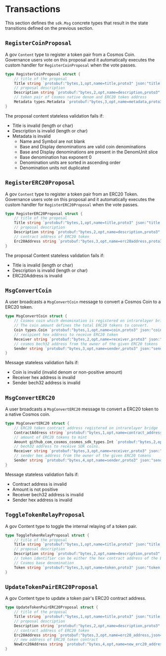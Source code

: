 <!--
order: 4
-->

# Transactions

This section defines the `sdk.Msg` concrete types that result in the state transitions defined on the previous section.

## `RegisterCoinProposal`

A gov `Content` type to register a token pair from a Cosmos Coin. Governance users vote on this proposal and it automatically executes the custom handler for `RegisterCoinProposal` when the vote passes.

```go
type RegisterCoinProposal struct {
	// title of the proposal
	Title string `protobuf:"bytes,1,opt,name=title,proto3" json:"title,omitempty"`
	// proposal description
	Description string `protobuf:"bytes,2,opt,name=description,proto3" json:"description,omitempty"`
	// token pair of Cosmos native denom and ERC20 token address
	Metadata types.Metadata `protobuf:"bytes,3,opt,name=metadata,proto3" json:"metadata"`
}
```

The proposal content stateless validation fails if:

- Title is invalid (length or char)
- Description is invalid (length or char)
- Metadata is invalid
    - Name and Symbol are not blank
    - Base and Display denominations are valid coin denominations
    - Base and Display denominations are present in the DenomUnit slice
    - Base denomination has exponent 0
    - Denomination units are sorted in ascending order
    - Denomination units not duplicated

## `RegisterERC20Proposal`

A gov `Content` type to register a token pair from an ERC20 Token. Governance users vote on this proposal and it automatically executes the custom handler for `RegisterERC20Proposal` when the vote passes.

```go
type RegisterERC20Proposal struct {
	// title of the proposal
	Title string `protobuf:"bytes,1,opt,name=title,proto3" json:"title,omitempty"`
	// proposal description
	Description string `protobuf:"bytes,2,opt,name=description,proto3" json:"description,omitempty"`
	// contract address of ERC20 token
	Erc20Address string `protobuf:"bytes,3,opt,name=erc20address,proto3" json:"erc20address,omitempty"`
}
```

The proposal Content stateless validation fails if:

- Title is invalid (length or char)
- Description is invalid (length or char)
- ERC20Address is invalid

## `MsgConvertCoin`

A user broadcasts a `MsgConvertCoin` message to convert a Cosmos Coin to a ERC20 token.

```go
type MsgConvertCoin struct {
	// Cosmos coin which denomination is registered on intrarelayer bridge.
	// The coin amount defines the total ERC20 tokens to convert.
	Coin types.Coin `protobuf:"bytes,1,opt,name=coin,proto3" json:"coin"`
	// recipient hex address to receive ERC20 token
	Receiver string `protobuf:"bytes,2,opt,name=receiver,proto3" json:"receiver,omitempty"`
	// cosmos bech32 address from the owner of the given ERC20 tokens
	Sender string `protobuf:"bytes,3,opt,name=sender,proto3" json:"sender,omitempty"`
}
```

Message stateless validation fails if:

- Coin is invalid (invalid denom or non-positive amount)
- Receiver hex address is invalid
- Sender bech32 address is invalid

## `MsgConvertERC20`

A user broadcasts a `MsgConvertERC20` message to convert a ERC20 token to a native Cosmos coin.

```go
type MsgConvertERC20 struct {
	// ERC20 token contract address registered on intrarelayer bridge
	ContractAddress string `protobuf:"bytes,1,opt,name=contract_address,json=contractAddress,proto3" json:"contract_address,omitempty"`
	// amount of ERC20 tokens to mint
	Amount github_com_cosmos_cosmos_sdk_types.Int `protobuf:"bytes,2,opt,name=amount,proto3,customtype=github.com/cosmos/cosmos-sdk/types.Int" json:"amount"`
	// bech32 address to receive SDK coins.
	Receiver string `protobuf:"bytes,3,opt,name=receiver,proto3" json:"receiver,omitempty"`
	// sender hex address from the owner of the given ERC20 tokens
	Sender string `protobuf:"bytes,4,opt,name=sender,proto3" json:"sender,omitempty"`
}
```

Message stateless validation fails if:

- Contract address is invalid
- Amount is not positive
- Receiver bech32 address is invalid
- Sender hex address is invalid

## `ToggleTokenRelayProposal`

A gov Content type to toggle the internal relaying of a token pair.

```go
type ToggleTokenRelayProposal struct {
	// title of the proposal
	Title string `protobuf:"bytes,1,opt,name=title,proto3" json:"title,omitempty"`
	// proposal description
	Description string `protobuf:"bytes,2,opt,name=description,proto3" json:"description,omitempty"`
	// token identifier can be either the hex contract address of the ERC20 or the
	// Cosmos base denomination
	Token string `protobuf:"bytes,3,opt,name=token,proto3" json:"token,omitempty"`
}
```

## `UpdateTokenPairERC20Proposal`

A gov Content type to update a token pair's ERC20 contract address.

```go
type UpdateTokenPairERC20Proposal struct {
	// title of the proposal
	Title string `protobuf:"bytes,1,opt,name=title,proto3" json:"title,omitempty"`
	// proposal description
	Description string `protobuf:"bytes,2,opt,name=description,proto3" json:"description,omitempty"`
	// contract address of ERC20 token
	Erc20Address string `protobuf:"bytes,3,opt,name=erc20_address,json=erc20Address,proto3" json:"erc20_address,omitempty"`
	// new address of ERC20 token contract
	NewErc20Address string `protobuf:"bytes,4,opt,name=new_erc20_address,json=newErc20Address,proto3" json:"new_erc20_address,omitempty"`
}
```
